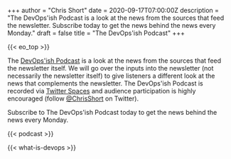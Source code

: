 +++
author = "Chris Short"
date = 2020-09-17T07:00:00Z
description = "The DevOps'ish Podcast is a look at the news from the sources that feed the newsletter. Subscribe today to get the news behind the news every Monday."
draft = false
title = "The DevOps'ish Podcast"
+++

{{< eo_top >}}

The [DevOps'ish Podcast](https://anchor.fm/devopsish) is a look at the news from the sources that feed the newsletter itself. We will go over the inputs into the newsletter (not necessarily the newsletter itself) to give listeners a different look at the news that complements the newsletter. The DevOps'ish Podcast is recorded via [Twitter Spaces](https://help.twitter.com/en/using-twitter/spaces) and audience participation is highly encouraged (follow [@ChrisShort](https://twitter.com/ChrisShort) on Twitter).

Subscribe to The DevOps'ish Podcast today to get the news behind the news every Monday.

{{< podcast >}}

{{< what-is-devops >}}
